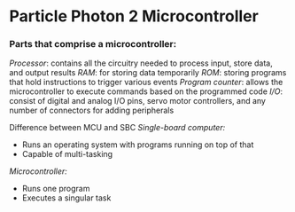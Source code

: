 # Particle Photon 2 Microcontroller

### Parts that comprise a microcontroller:

*Processor*: contains all the circuitry needed to process input, store data, and output results
*RAM*: for storing data temporarily
*ROM*: storing programs that hold instructions to trigger various events
*Program counter*: allows the microcontroller to execute commands based on the programmed code
*I/O*: consist of digital and analog I/O pins, servo motor controllers, and any number of connectors for adding peripherals

Difference between MCU and SBC
*Single-board computer:*
- Runs an operating system with programs running on top of that
- Capable of multi-tasking

*Microcontroller:*
- Runs one program
- Executes a singular task
